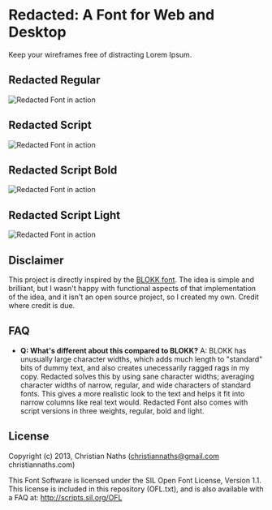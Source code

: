 # Redacted: A Font for Web and Desktop

Keep your wireframes free of distracting Lorem Ipsum.

## Redacted Regular
![Redacted Font in action](https://raw.github.com/christiannaths/Redacted-Font/screenshots/screenshots/redacted-regular-screenshot-01.png "Redacted!")

## Redacted Script
![Redacted Font in action](https://raw.github.com/christiannaths/Redacted-Font/screenshots/screenshots/redacted-script-regular-screenshot-01.png "Redacted!")

## Redacted Script Bold
![Redacted Font in action](https://raw.github.com/christiannaths/Redacted-Font/screenshots/screenshots/redacted-script-bold-screenshot-01.png "Redacted!")

## Redacted Script Light
![Redacted Font in action](https://raw.github.com/christiannaths/Redacted-Font/screenshots/screenshots/redacted-script-light-screenshot-01.png "Redacted!")

## Disclaimer

This project is directly inspired by the [BLOKK font](http://blokkfont.com). The idea is simple and brilliant, but I wasn't happy with functional aspects of that implementation of the idea, and it isn't an open source project, so I created my own. Credit where credit is due.

## FAQ

- **Q: What's different about this compared to BLOKK?**
A: BLOKK has unusually large character widths, which adds much length to "standard" bits of dummy text, and also creates unecessarily ragged rags in my copy. Redacted solves this by using sane character widths; averaging character widths of narrow, regular, and wide characters of standard fonts. This gives a more realistic look to the text and helps it fit into narrow columns like real text would. Redacted Font also comes with script versions in three weights, regular, bold and light.

## License

Copyright (c) 2013, Christian Naths (christiannaths@gmail.com christiannaths.com)

This Font Software is licensed under the SIL Open Font License, Version 1.1. This license is included in this repository (OFL.txt), and is also available with a FAQ at: http://scripts.sil.org/OFL
